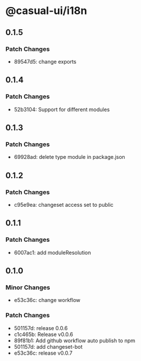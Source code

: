 # @casual-ui/i18n

## 0.1.5

### Patch Changes

- 89547d5: change exports

## 0.1.4

### Patch Changes

- 52b3104: Support for different modules

## 0.1.3

### Patch Changes

- 69928ad: delete type module in package.json

## 0.1.2

### Patch Changes

- c95e9ea: changeset access set to public

## 0.1.1

### Patch Changes

- 6007ac1: add moduleResolution

## 0.1.0

### Minor Changes

- e53c36c: change workflow

### Patch Changes

- 501157d: release 0.0.6
- c1c465b: Release v0.0.6
- 89f81b1: Add github workflow auto publish to npm
- 501157d: add changeset-bot
- e53c36c: release v0.0.7
